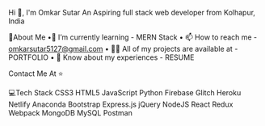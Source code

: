 Hi 👋, I'm Omkar Sutar
An Aspiring full stack web developer from Kolhapur, India

💫About Me
•🌱 I’m currently learning - MERN Stack
• 📫 How to reach me - omkarsutar5127@gmail.com
• 👨‍💻 All of my projects are available at - PORTFOLIO
• 📄 Know about my experiences - RESUME

Contact Me At ⭐
                       


💻Tech Stack
CSS3 HTML5 JavaScript Python Firebase Glitch Heroku Netlify Anaconda Bootstrap Express.js jQuery NodeJS React Redux Webpack MongoDB MySQL Postman
